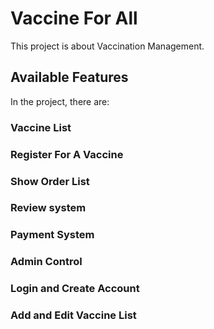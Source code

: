 # Vaccine For All

This project is about Vaccination Management.

## Available Features

In the project, there are:

### Vaccine List

### Register For A Vaccine

### Show Order List

### Review system

### Payment System

### Admin Control

### Login and Create Account

### Add and Edit Vaccine List



